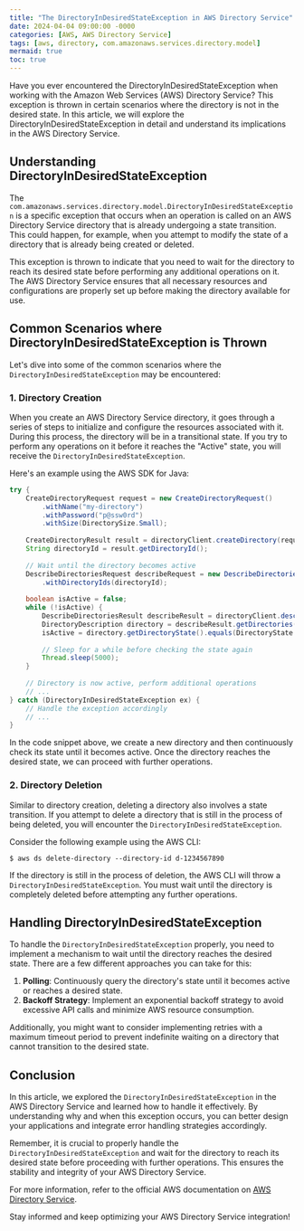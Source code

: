 ```yaml
---
title: "The DirectoryInDesiredStateException in AWS Directory Service"
date: 2024-04-04 09:00:00 -0000
categories: [AWS, AWS Directory Service]
tags: [aws, directory, com.amazonaws.services.directory.model]
mermaid: true
toc: true
---
```



Have you ever encountered the DirectoryInDesiredStateException when working with the Amazon Web Services (AWS) Directory Service? This exception is thrown in certain scenarios where the directory is not in the desired state. In this article, we will explore the DirectoryInDesiredStateException in detail and understand its implications in the AWS Directory Service.

## Understanding DirectoryInDesiredStateException

The `com.amazonaws.services.directory.model.DirectoryInDesiredStateException` is a specific exception that occurs when an operation is called on an AWS Directory Service directory that is already undergoing a state transition. This could happen, for example, when you attempt to modify the state of a directory that is already being created or deleted.

This exception is thrown to indicate that you need to wait for the directory to reach its desired state before performing any additional operations on it. The AWS Directory Service ensures that all necessary resources and configurations are properly set up before making the directory available for use.

## Common Scenarios where DirectoryInDesiredStateException is Thrown

Let's dive into some of the common scenarios where the `DirectoryInDesiredStateException` may be encountered:

### 1. Directory Creation

When you create an AWS Directory Service directory, it goes through a series of steps to initialize and configure the resources associated with it. During this process, the directory will be in a transitional state. If you try to perform any operations on it before it reaches the "Active" state, you will receive the `DirectoryInDesiredStateException`. 

Here's an example using the AWS SDK for Java:

```java
try {
    CreateDirectoryRequest request = new CreateDirectoryRequest()
        .withName("my-directory")
        .withPassword("p@ssw0rd")
        .withSize(DirectorySize.Small);
    
    CreateDirectoryResult result = directoryClient.createDirectory(request);
    String directoryId = result.getDirectoryId();
    
    // Wait until the directory becomes active
    DescribeDirectoriesRequest describeRequest = new DescribeDirectoriesRequest()
        .withDirectoryIds(directoryId);
    
    boolean isActive = false;
    while (!isActive) {
        DescribeDirectoriesResult describeResult = directoryClient.describeDirectories(describeRequest);
        DirectoryDescription directory = describeResult.getDirectories().get(0);
        isActive = directory.getDirectoryState().equals(DirectoryState.Active.toString());
        
        // Sleep for a while before checking the state again
        Thread.sleep(5000);
    }
    
    // Directory is now active, perform additional operations
    // ...
} catch (DirectoryInDesiredStateException ex) {
    // Handle the exception accordingly
    // ...
}
```

In the code snippet above, we create a new directory and then continuously check its state until it becomes active. Once the directory reaches the desired state, we can proceed with further operations.

### 2. Directory Deletion

Similar to directory creation, deleting a directory also involves a state transition. If you attempt to delete a directory that is still in the process of being deleted, you will encounter the `DirectoryInDesiredStateException`.

Consider the following example using the AWS CLI:

```shell
$ aws ds delete-directory --directory-id d-1234567890
```

If the directory is still in the process of deletion, the AWS CLI will throw a `DirectoryInDesiredStateException`. You must wait until the directory is completely deleted before attempting any further operations. 

## Handling DirectoryInDesiredStateException

To handle the `DirectoryInDesiredStateException` properly, you need to implement a mechanism to wait until the directory reaches the desired state. There are a few different approaches you can take for this:

1. **Polling**: Continuously query the directory's state until it becomes active or reaches a desired state.
2. **Backoff Strategy**: Implement an exponential backoff strategy to avoid excessive API calls and minimize AWS resource consumption.

Additionally, you might want to consider implementing retries with a maximum timeout period to prevent indefinite waiting on a directory that cannot transition to the desired state.

## Conclusion

In this article, we explored the `DirectoryInDesiredStateException` in the AWS Directory Service and learned how to handle it effectively. By understanding why and when this exception occurs, you can better design your applications and integrate error handling strategies accordingly.

Remember, it is crucial to properly handle the `DirectoryInDesiredStateException` and wait for the directory to reach its desired state before proceeding with further operations. This ensures the stability and integrity of your AWS Directory Service.

For more information, refer to the official AWS documentation on [AWS Directory Service](https://docs.aws.amazon.com/directoryservice/).

Stay informed and keep optimizing your AWS Directory Service integration!